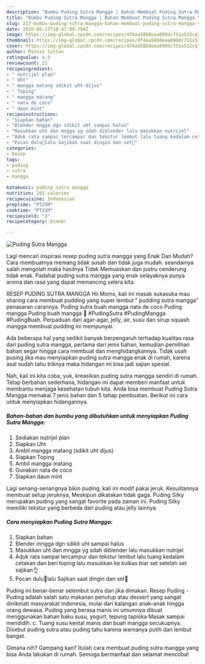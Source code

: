 ```yaml
---
description: "Bumbu Puding Sutra Mangga | Bahan Membuat Puding Sutra Mangga Yang Enak Dan Mudah"
title: "Bumbu Puding Sutra Mangga | Bahan Membuat Puding Sutra Mangga Yang Enak Dan Mudah"
slug: 217-bumbu-puding-sutra-mangga-bahan-membuat-puding-sutra-mangga-yang-enak-dan-mudah
date: 2020-06-17T18:47:09.794Z
image: https://img-global.cpcdn.com/recipes/4f4aa58b0eaa090d/751x532cq70/puding-sutra-mangga-foto-resep-utama.jpg
thumbnail: https://img-global.cpcdn.com/recipes/4f4aa58b0eaa090d/751x532cq70/puding-sutra-mangga-foto-resep-utama.jpg
cover: https://img-global.cpcdn.com/recipes/4f4aa58b0eaa090d/751x532cq70/puding-sutra-mangga-foto-resep-utama.jpg
author: Minnie Sutton
ratingvalue: 4.3
reviewcount: 13
recipeingredient:
- " nutrijel plan"
- " Uht"
- " mangga matang sdikit uht dijus"
- " Toping"
- " mangga matang"
- " nata de coco"
- " daun mint"
recipeinstructions:
- "Siapkan bahan"
- "Blender mngga dgn sdikit uht sampai halus"
- "Masukkan uht dan mngga yg sdah diblender lalu masukkan nutrijel"
- "Aduk rata sampai tercampur dan tekstur lembut lalu tuang kedalam cetakan dan beri toping lalu masukkan ke kulkas biar set setelah set sajikan👌"
- "Pocan dulu📸lalu Sajikan saat dingin dan set🤤"
categories:
- Resep
tags:
- puding
- sutra
- mangga

katakunci: puding sutra mangga 
nutrition: 201 calories
recipecuisine: Indonesian
preptime: "PT25M"
cooktime: "PT31M"
recipeyield: "3"
recipecategory: Dinner

---
```



![Puding Sutra Mangga](https://img-global.cpcdn.com/recipes/4f4aa58b0eaa090d/751x532cq70/puding-sutra-mangga-foto-resep-utama.jpg)

Lagi mencari inspirasi resep puding sutra mangga yang Enak Dan Mudah? Cara membuatnya memang tidak susah dan tidak juga mudah. seandainya salah mengolah maka hasilnya Tidak Memuaskan dan justru cenderung tidak enak. Padahal puding sutra mangga yang enak selayaknya punya aroma dan rasa yang dapat memancing selera kita.

RESEP PUDING SUTRA MANGGA Hii Moms, kali ini masak sukasuka mau sharing cara membuat pudding yang super lembut &#34; pudding sutra mangga&#34; penasaran carannya. Puding sutra buah mangga nata de coco Puding mangga Puding buah mangga 💟 #PudingSutra #PudingMangga #PudingBuah. Perpaduan dari agar-agar, jelly, air, susu dan sirup squash mangga membuat pudding ini mempunyai.

Ada beberapa hal yang sedikit banyak berpengaruh terhadap kualitas rasa dari puding sutra mangga, pertama dari jenis bahan, kemudian pemilihan bahan segar hingga cara membuat dan menghidangkannya. Tidak usah pusing jika mau menyiapkan puding sutra mangga enak di rumah, karena asal sudah tahu triknya maka hidangan ini bisa jadi sajian spesial.


Nah, kali ini kita coba, yuk, kreasikan puding sutra mangga sendiri di rumah. Tetap berbahan sederhana, hidangan ini dapat memberi manfaat untuk membantu menjaga kesehatan tubuh kita. Anda bisa membuat Puding Sutra Mangga memakai 7 jenis bahan dan 5 tahap pembuatan. Berikut ini cara untuk menyiapkan hidangannya.

<!--inarticleads1-->

##### Bahan-bahan dan bumbu yang dibutuhkan untuk menyiapkan Puding Sutra Mangga:

1. Sediakan  nutrijel plan
1. Siapkan  Uht
1. Ambil  mangga matang (sdikit uht dijus)
1. Siapkan  Toping
1. Ambil  mangga matang
1. Gunakan  nata de coco
1. Siapkan  daun mint


Lagi senang-senangnya bikin puding, kali ini modif pakai jeruk. Kesulitannya membuat setup jeruknya, Meskipun dikatakan tidak gaga. Puding Silky merupakan puding yang sangat favorite pada zaman ini. Puding Silky memiliki tekstur yang berbeda dari puding atau jelly lainnya. 

<!--inarticleads2-->

##### Cara menyiapkan Puding Sutra Mangga:

1. Siapkan bahan
1. Blender mngga dgn sdikit uht sampai halus
1. Masukkan uht dan mngga yg sdah diblender lalu masukkan nutrijel
1. Aduk rata sampai tercampur dan tekstur lembut lalu tuang kedalam cetakan dan beri toping lalu masukkan ke kulkas biar set setelah set sajikan👌
1. Pocan dulu📸lalu Sajikan saat dingin dan set🤤


Puding ini benar-benar selembut sutra dan jika dimakan. Resep Puding - Puding adalah salah satu makanan penutup atau dessert yang sangat dinikmati masyarakat Indonesia, mulai dari kalangan anak-anak hingga orang dewasa. Puding yang berasa manis ini umumnya dibuat menggunakan bahan baku susu, yogurt, tepung tapioka Masak sampai mendidih. c. Tuang susu kental manis dan buah mangga secukupnya. Disebut puding sutra atau puding tahu karena warnanya putih dan lembut banget. 

Gimana nih? Gampang kan? Itulah cara membuat puding sutra mangga yang bisa Anda lakukan di rumah. Semoga bermanfaat dan selamat mencoba!
